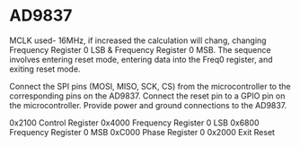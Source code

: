 # AD9837

MCLK used- 16MHz, if increased the calculation will chang, changing Frequency Register 0 LSB & Frequency Register 0 MSB.
The sequence involves entering reset mode, entering data into the Freq0 register, and exiting reset mode.

Connect the SPI pins (MOSI, MISO, SCK, CS) from the microcontroller to the corresponding pins on the AD9837.
Connect the reset pin to a GPIO pin on the microcontroller.
Provide power and ground connections to the AD9837.

0x2100  Control Register
0x4000 Frequency Register 0 LSB
0x6800 Frequency Register 0 MSB
0xC000 Phase Register 0
0x2000 Exit Reset
